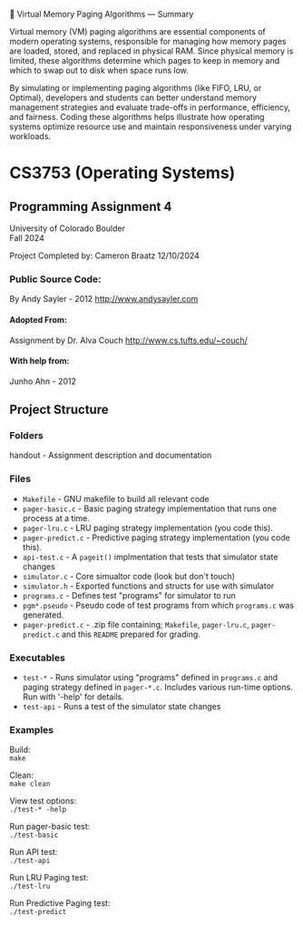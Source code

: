 📘 Virtual Memory Paging Algorithms — Summary

Virtual memory (VM) paging algorithms are essential components of modern operating systems, responsible for managing how memory pages are loaded, stored, and replaced in physical RAM. Since physical memory is limited, these algorithms determine which pages to keep in memory and which to swap out to disk when space runs low.

By simulating or implementing paging algorithms (like FIFO, LRU, or Optimal), developers and students can better understand memory management strategies and evaluate trade-offs in performance, efficiency, and fairness. Coding these algorithms helps illustrate how operating systems optimize resource use and maintain responsiveness under varying workloads.

# CS3753 (Operating Systems)
## Programming Assignment 4
University of Colorado Boulder<br>
Fall 2024<br>

Project Completed by: Cameron Braatz 12/10/2024

### Public Source Code:
By Andy Sayler - 2012
http://www.andysayler.com

#### Adopted From:
Assignment by Dr. Alva Couch
http://www.cs.tufts.edu/~couch/

#### With help from:
Junho Ahn - 2012


## Project Structure
### Folders
handout - Assignment description and documentation

### Files
- `Makefile` - GNU makefile to build all relevant code
- `pager-basic.c` - Basic paging strategy implementation that runs one process at a time.
- `pager-lru.c` - LRU paging strategy implementation (you code this).
- `pager-predict.c` - Predictive paging strategy implementation (you code this).
- `api-test.c` - A `pageit()` implmentation that tests that simulator state changes
- `simulator.c` - Core simualtor code (look but don't touch)
- `simulator.h` - Exported functions and structs for use with simulator
- `programs.c` - Defines test "programs" for simulator to run
- `pgm*.pseudo` - Pseudo code of test programs from which `programs.c` was generated.
- `pager-predict.c` - .zip file containing; `Makefile`, `pager-lru.c`, `pager-predict.c` and this `README` prepared for grading.


### Executables
- `test-*` - Runs simulator using "programs" defined in `programs.c` and paging strategy defined in `pager-*.c`. Includes various run-time options. Run with '-help' for details.
- `test-api` - Runs a test of the simulator state changes

### Examples
Build:<br>
 `make`

Clean:<br>
 `make clean`

View test options:<br>
 `./test-* -help`

Run pager-basic test:<br>
 `./test-basic`

Run API test:<br>
 `./test-api`

Run LRU Paging test:<br>
 `./test-lru`

Run Predictive Paging test:<br>
 `./test-predict`
